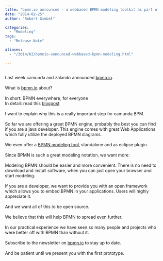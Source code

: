 ```yaml
---
title: "bpmn.io announced - a webbased BPMN modeling toolkit as part of camunda BPM"
date: "2014-02-25"
author: "Robert Gimbel"

categories:
  - "Modeling"
tags: 
  - "Release Note"

aliases:
  - "/2014/02/bpmnio-announced-webbased-bpmn-modeling.html"

---
```


<div>
<br />
Last week camunda and zalando announced <a href="http://bpmn.io/">bpmn.io</a>.<br />
<br />
What is <a href="http://bpmn.io/">bpmn.io</a> about?<br />
<br />
In short: BPMN everywhere, for everyone<br />
In detail: read this <a href="http://bpmn.io/blog/posts/2014-announcing-bpmn-io.html">blogpost</a><br />
<br />
I want to explain why this is a really important step for camunda BPM.<br />
<br />
So far we are offering a great BPMN engine, probably the best you can find if you are a java developer. This engine comes with great Web Applications which fully utilize the deployed BPMN diagrams.<br />
<br />
We even offer a <a href="http://camunda.org/bpmn/tool/">BPMN modeling tool</a>, standalone and as eclipse plugin.<br />
<br />
Since BPMN is such a great modeling notation, we want more:<br />
<br />
Modeling BPMN should be easier and more convenient. There is no need to download and install software, when you can just open your browser and start modeling.<br />
<br />
If you are a developer, we want to provide you with an open framework which allows you to embed BPMN in your applications. Users will highly appreciate it.<br />
<br />
And we want all of this to be open source.<br />
<br />
We believe that this will help BPMN to spread even further.<br />
<br />
In our practical experience we have seen so many people and projects who were better off with BPMN than without it.<br />
<br />
Subscribe to the newsletter on <a href="http://bpmn.io/">bpmn.io</a> to stay up to date.<br />
<br />
And be patient until we present you with the first prototype.<br />
<br />
</div>